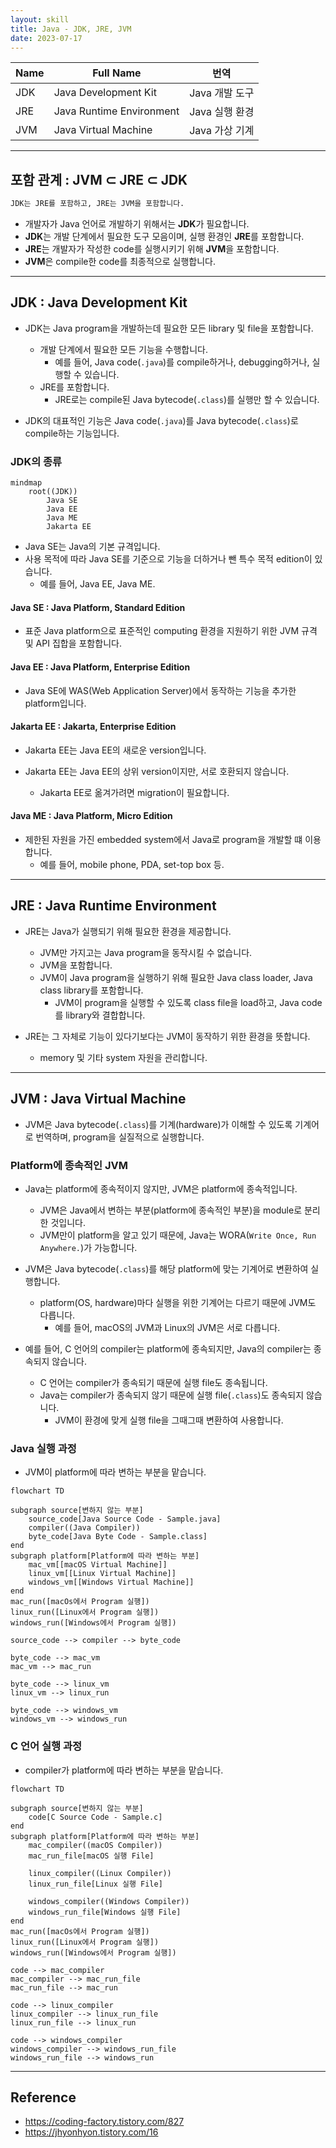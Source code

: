 ```yaml
---
layout: skill
title: Java - JDK, JRE, JVM
date: 2023-07-17
---
```





| Name | Full Name | 번역 |
| --- | --- | --- |
| JDK | Java Development Kit | Java 개발 도구 |
| JRE | Java Runtime Environment | Java 실행 환경 |
| JVM | Java Virtual Machine | Java 가상 기계 |




---




## 포함 관계 : JVM ⊂ JRE ⊂ JDK

```txt
JDK는 JRE를 포함하고, JRE는 JVM을 포함합니다.
```

- 개발자가 Java 언어로 개발하기 위해서는 **JDK**가 필요합니다.
- **JDK**는 개발 단계에서 필요한 도구 모음이며, 실행 환경인 **JRE**를 포함합니다.
- **JRE**는 개발자가 작성한 code를 실행시키기 위해 **JVM**을 포함합니다.
- **JVM**은 compile한 code를 최종적으로 실행합니다.




---




## JDK : Java Development Kit

- JDK는 Java program을 개발하는데 필요한 모든 library 및 file을 포함합니다.
    - 개발 단계에서 필요한 모든 기능을 수행합니다.
        - 예를 들어, Java code(`.java`)를 compile하거나, debugging하거나, 실행할 수 있습니다.
    - JRE를 포함합니다.
        - JRE로는 compile된 Java bytecode(`.class`)를 실행만 할 수 있습니다.

- JDK의 대표적인 기능은 Java code(`.java`)를 Java bytecode(`.class`)로 compile하는 기능입니다.


### JDK의 종류

```mermaid
mindmap
    root((JDK))
        Java SE
        Java EE
        Java ME
        Jakarta EE
```

- Java SE는 Java의 기본 규격입니다.
- 사용 목적에 따라 Java SE를 기준으로 기능을 더하거나 뺀 특수 목적 edition이 있습니다.
    - 예를 들어, Java EE, Java ME.


#### Java SE : Java Platform, Standard Edition

- 표준 Java platform으로 표준적인 computing 환경을 지원하기 위한 JVM 규격 및 API 집합을 포함합니다.


#### Java EE : Java Platform, Enterprise Edition

- Java SE에 WAS(Web Application Server)에서 동작하는 기능을 추가한 platform입니다.


#### Jakarta EE : Jakarta, Enterprise Edition

- Jakarta EE는 Java EE의 새로운 version입니다.

- Jakarta EE는 Java EE의 상위 version이지만, 서로 호환되지 않습니다.
    - Jakarta EE로 옮겨가려면 migration이 필요합니다.


#### Java ME : Java Platform, Micro Edition

- 제한된 자원을 가진 embedded system에서 Java로 program을 개발할 떄 이용합니다.
    - 예를 들어, mobile phone, PDA, set-top box 등.




---




## JRE : Java Runtime Environment

- JRE는 Java가 실행되기 위해 필요한 환경을 제공합니다.
    - JVM만 가지고는 Java program을 동작시킬 수 없습니다.
    - JVM을 포함합니다.
    - JVM이 Java program을 실행하기 위해 필요한 Java class loader, Java class library를 포함합니다.
        - JVM이 program을 실행할 수 있도록 class file을 load하고, Java code를 library와 결합합니다.

- JRE는 그 자체로 기능이 있다기보다는 JVM이 동작하기 위한 환경을 뜻합니다.
    - memory 및 기타 system 자원을 관리합니다.




---




## JVM : Java Virtual Machine

- JVM은 Java bytecode(`.class`)를 기계(hardware)가 이해할 수 있도록 기계어로 번역하며, program을 실질적으로 실행합니다.


### Platform에 종속적인 JVM

- Java는 platform에 종속적이지 않지만, JVM은 platform에 종속적입니다.
    - JVM은 Java에서 변하는 부분(platform에 종속적인 부분)을 module로 분리한 것입니다.
    - JVM만이 platform을 알고 있기 때문에, Java는 WORA(`Write Once, Run Anywhere.`)가 가능합니다.

- JVM은 Java bytecode(`.class`)를 해당 platform에 맞는 기계어로 변환하여 실행합니다.
    - platform(OS, hardware)마다 실행을 위한 기계어는 다르기 때문에 JVM도 다릅니다.
        - 예를 들어, macOS의 JVM과 Linux의 JVM은 서로 다릅니다.

- 예를 들어, C 언어의 compiler는 platform에 종속되지만, Java의 compiler는 종속되지 않습니다.
    - C 언어는 compiler가 종속되기 때문에 실행 file도 종속됩니다.
    - Java는 compiler가 종속되지 않기 때문에 실행 file(`.class`)도 종속되지 않습니다.
        - JVM이 환경에 맞게 실행 file을 그때그때 변환하여 사용합니다.


### Java 실행 과정

- JVM이 platform에 따라 변하는 부분을 맡습니다.

```mermaid
flowchart TD

subgraph source[변하지 않는 부분]
    source_code[Java Source Code - Sample.java]
    compiler((Java Compiler))
    byte_code[Java Byte Code - Sample.class]
end
subgraph platform[Platform에 따라 변하는 부분]
    mac_vm[[macOS Virtual Machine]]
    linux_vm[[Linux Virtual Machine]]
    windows_vm[[Windows Virtual Machine]]
end
mac_run([macOs에서 Program 실행])
linux_run([Linux에서 Program 실행])
windows_run([Windows에서 Program 실행])

source_code --> compiler --> byte_code

byte_code --> mac_vm
mac_vm --> mac_run

byte_code --> linux_vm
linux_vm --> linux_run

byte_code --> windows_vm
windows_vm --> windows_run
```


### C 언어 실행 과정

- compiler가 platform에 따라 변하는 부분을 맡습니다.

```mermaid
flowchart TD

subgraph source[변하지 않는 부분]
    code[C Source Code - Sample.c]
end
subgraph platform[Platform에 따라 변하는 부분]
    mac_compiler((macOS Compiler))
    mac_run_file[macOS 실행 File]

    linux_compiler((Linux Compiler))
    linux_run_file[Linux 실행 File]

    windows_compiler((Windows Compiler))
    windows_run_file[Windows 실행 File]
end
mac_run([macOs에서 Program 실행])
linux_run([Linux에서 Program 실행])
windows_run([Windows에서 Program 실행])

code --> mac_compiler
mac_compiler --> mac_run_file
mac_run_file --> mac_run

code --> linux_compiler
linux_compiler --> linux_run_file
linux_run_file --> linux_run

code --> windows_compiler
windows_compiler --> windows_run_file
windows_run_file --> windows_run
```




---




## Reference

- <https://coding-factory.tistory.com/827>
- <https://jhyonhyon.tistory.com/16>
